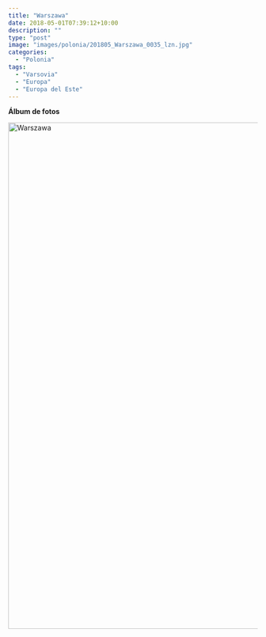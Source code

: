 ```yaml
---
title: "Warszawa"
date: 2018-05-01T07:39:12+10:00
description: ""
type: "post"
image: "images/polonia/201805_Warszawa_0035_lzn.jpg"
categories: 
  - "Polonia"
tags:
  - "Varsovia"
  - "Europa"
  - "Europa del Este"
---
```



**Álbum de fotos**

<a data-flickr-embed="true" data-header="true" data-footer="true"  href="https://www.flickr.com/photos/144447981@N03/albums/72157699428841940" title="Warszawa"><img src="https://farm8.staticflickr.com/7807/31659872137_bb5eb36170_o.jpg" width="683" height="1024" alt="Warszawa"></a><script async src="//embedr.flickr.com/assets/client-code.js" charset="utf-8"></script>